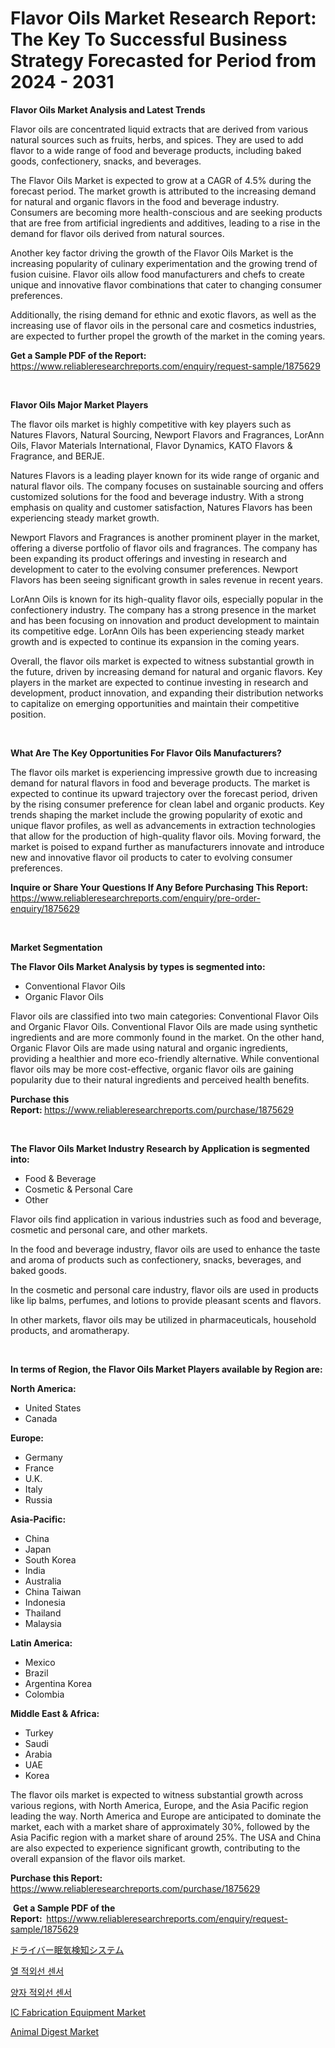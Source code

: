 <p><h1>Flavor Oils Market Research Report: The Key To Successful Business Strategy Forecasted for Period from 2024 - 2031</h1></p><p><strong>Flavor Oils Market Analysis and Latest Trends</strong></p>
<p><p>Flavor oils are concentrated liquid extracts that are derived from various natural sources such as fruits, herbs, and spices. They are used to add flavor to a wide range of food and beverage products, including baked goods, confectionery, snacks, and beverages.</p><p>The Flavor Oils Market is expected to grow at a CAGR of 4.5% during the forecast period. The market growth is attributed to the increasing demand for natural and organic flavors in the food and beverage industry. Consumers are becoming more health-conscious and are seeking products that are free from artificial ingredients and additives, leading to a rise in the demand for flavor oils derived from natural sources.</p><p>Another key factor driving the growth of the Flavor Oils Market is the increasing popularity of culinary experimentation and the growing trend of fusion cuisine. Flavor oils allow food manufacturers and chefs to create unique and innovative flavor combinations that cater to changing consumer preferences.</p><p>Additionally, the rising demand for ethnic and exotic flavors, as well as the increasing use of flavor oils in the personal care and cosmetics industries, are expected to further propel the growth of the market in the coming years.</p></p>
<p><strong>Get a Sample PDF of the Report:&nbsp;</strong> <a href="https://www.reliableresearchreports.com/enquiry/request-sample/1875629">https://www.reliableresearchreports.com/enquiry/request-sample/1875629</a></p>
<p>&nbsp;</p>
<p><strong>Flavor Oils Major Market Players</strong></p>
<p><p>The flavor oils market is highly competitive with key players such as Natures Flavors, Natural Sourcing, Newport Flavors and Fragrances, LorAnn Oils, Flavor Materials International, Flavor Dynamics, KATO Flavors & Fragrance, and BERJE. </p><p>Natures Flavors is a leading player known for its wide range of organic and natural flavor oils. The company focuses on sustainable sourcing and offers customized solutions for the food and beverage industry. With a strong emphasis on quality and customer satisfaction, Natures Flavors has been experiencing steady market growth.</p><p>Newport Flavors and Fragrances is another prominent player in the market, offering a diverse portfolio of flavor oils and fragrances. The company has been expanding its product offerings and investing in research and development to cater to the evolving consumer preferences. Newport Flavors has been seeing significant growth in sales revenue in recent years.</p><p>LorAnn Oils is known for its high-quality flavor oils, especially popular in the confectionery industry. The company has a strong presence in the market and has been focusing on innovation and product development to maintain its competitive edge. LorAnn Oils has been experiencing steady market growth and is expected to continue its expansion in the coming years.</p><p>Overall, the flavor oils market is expected to witness substantial growth in the future, driven by increasing demand for natural and organic flavors. Key players in the market are expected to continue investing in research and development, product innovation, and expanding their distribution networks to capitalize on emerging opportunities and maintain their competitive position.</p></p>
<p>&nbsp;</p>
<p><strong>What Are The Key Opportunities For Flavor Oils Manufacturers?</strong></p>
<p><p>The flavor oils market is experiencing impressive growth due to increasing demand for natural flavors in food and beverage products. The market is expected to continue its upward trajectory over the forecast period, driven by the rising consumer preference for clean label and organic products. Key trends shaping the market include the growing popularity of exotic and unique flavor profiles, as well as advancements in extraction technologies that allow for the production of high-quality flavor oils. Moving forward, the market is poised to expand further as manufacturers innovate and introduce new and innovative flavor oil products to cater to evolving consumer preferences.</p></p>
<p><strong>Inquire or Share Your Questions If Any Before Purchasing This Report:</strong> <a href="https://www.reliableresearchreports.com/enquiry/pre-order-enquiry/1875629">https://www.reliableresearchreports.com/enquiry/pre-order-enquiry/1875629</a></p>
<p>&nbsp;</p>
<p><strong>Market Segmentation</strong></p>
<p><strong>The Flavor Oils Market Analysis by types is segmented into:</strong></p>
<p><ul><li>Conventional Flavor Oils</li><li>Organic Flavor Oils</li></ul></p>
<p><p>Flavor oils are classified into two main categories: Conventional Flavor Oils and Organic Flavor Oils. Conventional Flavor Oils are made using synthetic ingredients and are more commonly found in the market. On the other hand, Organic Flavor Oils are made using natural and organic ingredients, providing a healthier and more eco-friendly alternative. While conventional flavor oils may be more cost-effective, organic flavor oils are gaining popularity due to their natural ingredients and perceived health benefits.</p></p>
<p><strong>Purchase this Report:&nbsp;</strong><a href="https://www.reliableresearchreports.com/purchase/1875629">https://www.reliableresearchreports.com/purchase/1875629</a></p>
<p>&nbsp;</p>
<p><strong>The Flavor Oils Market Industry Research by Application is segmented into:</strong></p>
<p><ul><li>Food & Beverage</li><li>Cosmetic & Personal Care</li><li>Other</li></ul></p>
<p><p>Flavor oils find application in various industries such as food and beverage, cosmetic and personal care, and other markets. </p><p>In the food and beverage industry, flavor oils are used to enhance the taste and aroma of products such as confectionery, snacks, beverages, and baked goods. </p><p>In the cosmetic and personal care industry, flavor oils are used in products like lip balms, perfumes, and lotions to provide pleasant scents and flavors. </p><p>In other markets, flavor oils may be utilized in pharmaceuticals, household products, and aromatherapy.</p></p>
<p>&nbsp;</p>
<p><strong>In terms of Region, the Flavor Oils Market Players available by Region are:</strong></p>
<p>
    <p> <strong> North America: </strong>
        <ul>
            <li>United States</li>
            <li>Canada</li>
        </ul>
        </p> 
    <p> <strong> Europe: </strong>
        <ul>
            <li>Germany</li>
            <li>France</li>
            <li>U.K.</li>
            <li>Italy</li>
            <li>Russia</li>
        </ul>
        </p> 
    <p> <strong> Asia-Pacific: </strong>
        <ul>
            <li>China</li>
            <li>Japan</li>
            <li>South Korea</li>
            <li>India</li>
            <li>Australia</li>
            <li>China Taiwan</li>
            <li>Indonesia</li>
            <li>Thailand</li>
            <li>Malaysia</li>
        </ul>
        </p> 
    <p> <strong> Latin America: </strong>
        <ul>
            <li>Mexico</li>
            <li>Brazil</li>
            <li>Argentina Korea</li>
            <li>Colombia</li>
        </ul>
        </p> 
    <p> <strong> Middle East & Africa: </strong>
        <ul>
            <li>Turkey</li>
            <li>Saudi</li>
            <li>Arabia</li>
            <li>UAE</li>
            <li>Korea</li>
        </ul>
    </p>
    </p>
<p><p>The flavor oils market is expected to witness substantial growth across various regions, with North America, Europe, and the Asia Pacific region leading the way. North America and Europe are anticipated to dominate the market, each with a market share of approximately 30%, followed by the Asia Pacific region with a market share of around 25%. The USA and China are also expected to experience significant growth, contributing to the overall expansion of the flavor oils market.</p></p>
<p><strong>Purchase this Report: </strong><a href="https://www.reliableresearchreports.com/purchase/1875629">https://www.reliableresearchreports.com/purchase/1875629</a></p>
<p>&nbsp;<strong>Get a Sample PDF of the Report:&nbsp;&nbsp;</strong><a href="https://www.reliableresearchreports.com/enquiry/request-sample/1875629">https://www.reliableresearchreports.com/enquiry/request-sample/1875629</a></p>
<p><strong></strong></p>
<p><p><a href="https://github.com/efcvopdgkdx128/Market-Research-Report-List-1/blob/main/9108313192579.md">ドライバー眠気検知システム</a></p><p><a href="https://github.com/bunxhcci35271755/Market-Research-Report-List-1/blob/main/8875547192394.md">열 적외선 센서</a></p><p><a href="https://github.com/fredrickeglers/Market-Research-Report-List-1/blob/main/4661687192395.md">양자 적외선 센서</a></p><p><a href="https://issuu.com/reportprime-2/docs/ic-fabrication-equipment-market-size-2030.pptx">IC Fabrication Equipment Market</a></p><p><a href="https://github.com/derrinmiltonellis35gcl/Market-Research-Report-List-1/blob/main/animal-digest-market.md">Animal Digest Market</a></p></p>